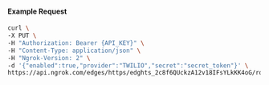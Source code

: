 <!-- Code generated for API Clients. DO NOT EDIT. -->

#### Example Request

```bash
curl \
-X PUT \
-H "Authorization: Bearer {API_KEY}" \
-H "Content-Type: application/json" \
-H "Ngrok-Version: 2" \
-d '{"enabled":true,"provider":"TWILIO","secret":"secret_token"}' \
https://api.ngrok.com/edges/https/edghts_2c8f6QUckzA12v18IFsYLkKK4oG/routes/edghtsrt_2c8f6Rk8jLSMYJK0xv4bdC1QTIX/webhook_verification
```
